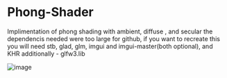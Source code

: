 ﻿# Phong-Shader

 Implimentation of phong shading with ambient, diffuse , and secular
 the dependencis needed were too large for github, if you want to recreate this
 you will need stb, glad, glm, imgui and imgui-master(both optional), and KHR
 additionally - glfw3.lib 

 ![image](https://github.com/user-attachments/assets/1848b1f0-b6e4-4fa9-a67d-08b034096250)
